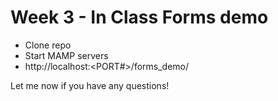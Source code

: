 # Week 3 - In Class Forms demo

- Clone repo
- Start MAMP servers
- http://localhost:<PORT#>/forms_demo/

Let me now if you have any questions!

